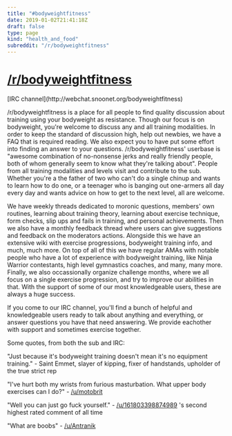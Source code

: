 ```yaml
---
title: "#bodyweightfitness"
date: 2019-01-02T21:41:18Z
draft: false
type: page
kind: "health_and_food"
subreddit: "/r/bodyweightfitness"
---
```


<h1><a href="http://bodyweightfitness.reddit.com">/r/bodyweightfitness</a></h1>
[IRC channel](http://webchat.snoonet.org/bodyweightfitness)

/r/bodyweightfitness is a place for all people to find quality discussion about training using your bodyweight as resistance. Though our focus is on bodyweight, you're welcome to discuss any and all training modalities.
In order to keep the standard of discussion high, help out newbies, we have a FAQ that is required reading. We also expect you to have put some effort into finding an answer to your questions.
/r/bodyweightfitness' userbase is "awesome combination of no-nonsense jerks and really friendly people, both of whom generally seem to know what they're talking about". People from all training modalities and levels visit and contribute to the sub. Whether you're a the father of two who can't do a single chinup and wants to learn how to do one, or a teenager who is banging out one-armers all day every day and wants advice on how to get to the next level, all are welcome.

We have weekly threads dedicated to moronic questions, members' own routines, learning about training theory, learning about exercise technique, form checks, slip ups and fails in training, and personal achievements. Then we also have a monthly feedback thread where users can give suggestions and feedback on the moderators actions. Alongside this we have an extensive wiki with exercise progressions, bodyweight training info, and much, much more.
On top of all of this we have regular AMAs with notable people who have a lot of experience with bodyweight training, like Ninja Warrior contestants, high level gymnastics coaches, and many, many more.
Finally, we also occassionally organize challenge months, where we all focus on a single exercise progression, and try to improve our abilities in that. With the support of some of our most knowledgeable users, these are always a huge success.

If you come to our IRC channel, you'll find a bunch of helpful and knowledgeable users ready to talk about anything and everything, or answer questions you have that need answering. We provide eachother with support and sometimes exercise together.

Some quotes, from both the sub and IRC:

"Just because it's bodyweight training doesn't mean it's no equipment training." - Saint Emmet, slayer of kipping, fixer of handstands, upholder of the true strict rep

"I've hurt both my wrists from furious masturbation. What upper body exercises can I do?" - <a href="https://www.reddit.com/u/motobrit">/u/motobrit</a>

"Well you can just go fuck yourself." - <a href="https://www.reddit.com/u/161803398874989">/u/161803398874989</a> 's second highest rated comment of all time

"What are boobs" - <a href="https://www.reddit.com/u/Antranik">/u/Antranik</a>
